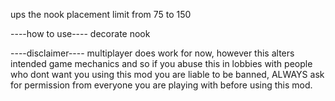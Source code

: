 ups the nook placement limit from 75 to 150

----how to use----
decorate nook

----disclaimer----
multiplayer does work for now, however this alters intended game mechanics and so if you abuse this in lobbies with people who dont want you using this mod you are liable to be banned, ALWAYS ask for permission from everyone you are playing with before using this mod.
